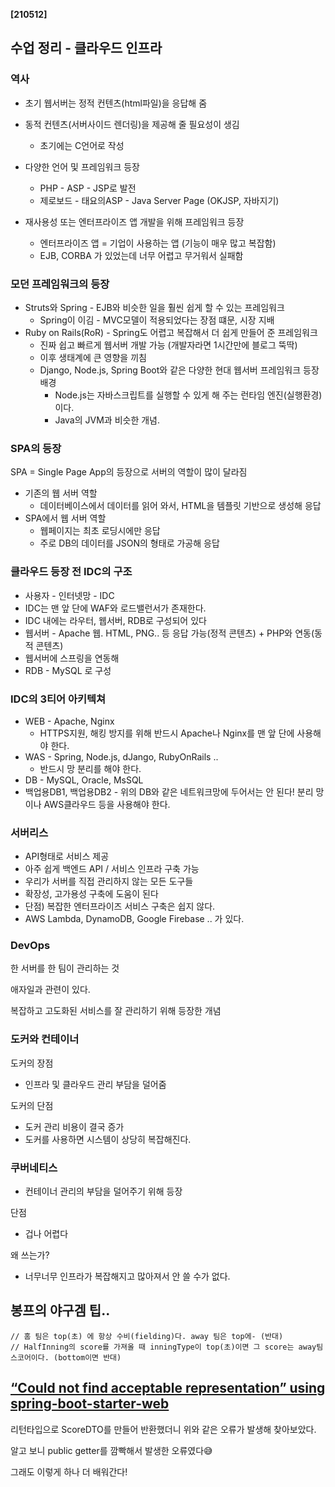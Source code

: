 **[210512]**



## 수업 정리 - 클라우드 인프라

### 역사

- 초기 웹서버는 정적 컨텐츠(html파일)을 응답해 줌

- 동적 컨텐츠(서버사이드 렌더링)을 제공해 줄 필요성이 생김 
  - 초기에는 C언어로 작성
- 다양한 언어 및 프레임워크 등장
  - PHP - ASP - JSP로 발전
  - 제로보드 - 태요의ASP - Java Server Page (OKJSP, 자바지기)
- 재사용성 또는 엔터프라이즈 앱 개발을 위해 프레임워크 등장
  - 엔터프라이즈 앱 = 기업이 사용하는 앱 (기능이 매우 많고 복잡함)
  - EJB, CORBA 가 있었는데 너무 어렵고 무거워서 실패함

### 모던 프레임워크의 등장

- Struts와 Spring - EJB와 비슷한 일을 훨씬 쉽게 할 수 있는 프레임워크
  - Spring이 이김 - MVC모델이 적용되었다는 장점 떄문, 시장 지배
- Ruby on Rails(RoR) - Spring도 어렵고 복잡해서 더 쉽게 만들어 준 프레임워크
  - 진짜 쉽고 빠르게 웹서버 개발 가능 (개발자라면 1시간만에 블로그 뚝딱)
  - 이후 생태계에 큰 영향을 끼침
  - Django, Node.js, Spring Boot와 같은 다양한 현대 웹서버 프레임워크 등장 배경
    - Node.js는 자바스크립트를 실행할 수 있게 해 주는 런타임 엔진(실행환경)이다.
    - Java의 JVM과 비슷한 개념.

### SPA의 등장

SPA = Single Page App의 등장으로 서버의 역할이 많이 달라짐

- 기존의 웹 서버 역할
  - 데이터베이스에서 데이터를 읽어 와서, HTML을 템플릿 기반으로 생성해 응답
- SPA에서 웹 서버 역할
  - 웹페이지는 최초 로딩시에만 응답
  - 주로 DB의 데이터를 JSON의 형태로 가공해 응답

### 클라우드 등장 전 IDC의 구조

- 사용자 - 인터넷망 - IDC
- IDC는 맨 앞 단에 WAF와 로드밸런서가 존재한다.
- IDC 내에는 라우터, 웹서버, RDB로 구성되어 있다
- 웹서버 - Apache 웹. HTML, PNG.. 등 응답 가능(정적 콘텐츠) + PHP와 연동(동적 콘텐츠)
- 웹서버에 스프링을 연동해 
- RDB - MySQL 로 구성

### IDC의 3티어 아키텍쳐

- WEB - Apache, Nginx
  - HTTPS지원, 해킹 방지를 위해 반드시 Apache나 Nginx를 맨 앞 단에 사용해야 한다.
- WAS - Spring, Node.js, dJango, RubyOnRails ..
  - 반드시 망 분리를 해야 한다.
- DB - MySQL, Oracle, MsSQL
- 백업용DB1, 백업용DB2 - 위의 DB와 같은 네트워크망에 두어서는 안 된다! 분리 망이나 AWS클라우드 등을 사용해야 한다.

### 서버리스

- API형태로 서비스 제공
- 아주 쉽게 백엔드 API / 서비스 인프라 구축 가능
- 우리가 서버를 직접 관리하지 않는 모든 도구들
- 확장성, 고가용성 구축에 도움이 된다
- 단점) 복잡한 엔터프라이즈 서비스 구축은 쉽지 않다.
- AWS Lambda, DynamoDB, Google Firebase .. 가 있다.

### DevOps

한 서버를 한 팀이 관리하는 것

애자일과 관련이 있다.

복잡하고 고도화된 서비스를 잘 관리하기 위해 등장한 개념

### 도커와 컨테이너

도커의 장점

- 인프라 및 클라우드 관리 부담을 덜어줌

도커의 단점

- 도커 관리 비용이 결국 증가
- 도커를 사용하면 시스템이 상당히 복잡해진다.

### 쿠버네티스

- 컨테이너 관리의 부담을 덜어주기 위해 등장

단점

- 겁나 어렵다

왜 쓰는가?

- 너무너무 인프라가 복잡해지고 많아져서 안 쓸 수가 없다.





## 봉프의 야구겜 팁..

```
// 홈 팀은 top(초) 에 항상 수비(fielding)다. away 팀은 top에- (반대)
// HalfInning의 score를 가져올 때 inningType이 top(초)이면 그 score는 away팀 스코어이다. (bottom이면 반대)
```



## [“Could not find acceptable representation” using spring-boot-starter-web](https://stackoverflow.com/questions/28466207/could-not-find-acceptable-representation-using-spring-boot-starter-web)

리턴타입으로 ScoreDTO를 만들어 반환했더니 위와 같은 오류가 발생해 찾아보았다.

알고 보니 public getter를 깜빡해서 발생한 오류였다😅

그래도 이렇게 하나 더 배워간다!

